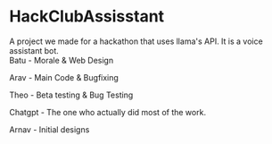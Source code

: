 # HackClubAssisstant
A project we made for a hackathon that uses llama's API. It is a voice assistant bot. </br>
Batu - Morale & Web Design 

Arav - Main Code & Bugfixing 

Theo - Beta testing & Bug Testing 

Chatgpt - The one who actually did most of the work. 

Arnav - Initial designs 

